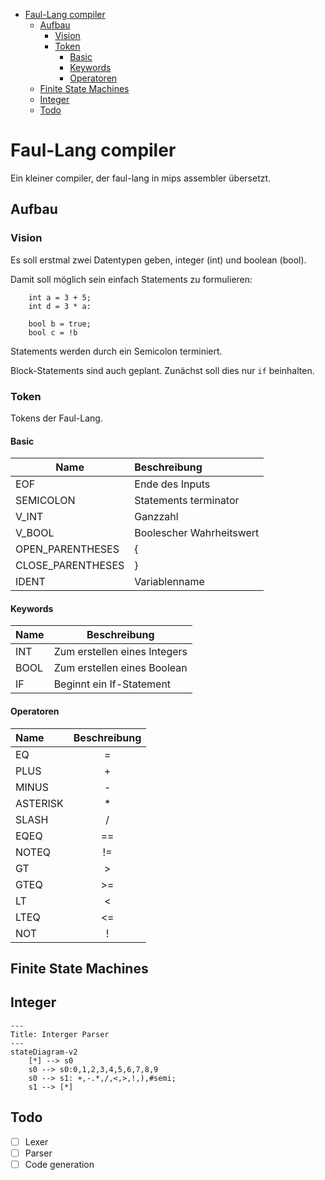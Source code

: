 <!-- TOC -->
* [Faul-Lang compiler](#faul-lang-compiler)
  * [Aufbau](#aufbau)
    * [Vision](#vision)
    * [Token](#token)
      * [Basic](#basic)
      * [Keywords](#keywords)
      * [Operatoren](#operatoren)
  * [Finite State Machines](#finite-state-machines)
  * [Integer](#integer)
  * [Todo](#todo)
<!-- TOC -->
# Faul-Lang compiler
Ein kleiner compiler, der faul-lang in mips assembler übersetzt.

## Aufbau
### Vision
Es soll erstmal zwei Datentypen geben, integer (int) und boolean (bool).

Damit soll möglich sein einfach Statements zu formulieren:
```
    int a = 3 + 5;
    int d = 3 * a:
    
    bool b = true;
    bool c = !b
```
Statements werden durch ein Semicolon terminiert.

Block-Statements sind auch geplant. Zunächst soll dies nur `if` beinhalten.

### Token
Tokens der Faul-Lang.
#### Basic

| Name              | Beschreibung             |
|-------------------|:-------------------------|
| EOF               | Ende des Inputs          |
| SEMICOLON         | Statements terminator    |
| V_INT             | Ganzzahl                 |
| V_BOOL            | Boolescher Wahrheitswert |
| OPEN_PARENTHESES  | {                        |
| CLOSE_PARENTHESES | }                        |
| IDENT             | Variablenname            |

#### Keywords

| Name | Beschreibung                 |
|------|------------------------------|
| INT  | Zum erstellen eines Integers |
| BOOL | Zum erstellen eines Boolean  |
| IF   | Beginnt ein If-Statement     |

#### Operatoren

| Name     | Beschreibung |
|:---------|:------------:|
| EQ       |      =       |
| PLUS     |      +       |
| MINUS    |      -       |
| ASTERISK |      *       |
| SLASH    |      /       |
| EQEQ     |      ==      | 
| NOTEQ    |      !=      |
| GT       |      >       |
| GTEQ     |      >=      |
| LT       |      <       |
| LTEQ     |      <=      |
| NOT      |      !       |

## Finite State Machines

## Integer

```mermaid
---
Title: Interger Parser
---
stateDiagram-v2
    [*] --> s0
    s0 --> s0:0,1,2,3,4,5,6,7,8,9 
    s0 --> s1: +,-.*,/,<,>,!,),#semi;
    s1 --> [*]
```

## Todo
- [ ] Lexer
- [ ] Parser
- [ ] Code generation
